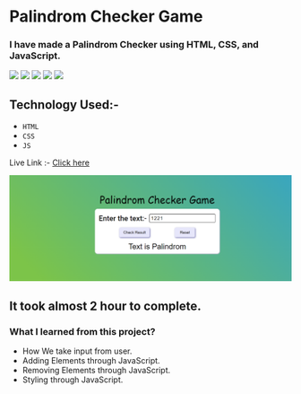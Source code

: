 # Palindrom Checker Game

### I have made a Palindrom Checker using HTML, CSS, and JavaScript.

![](https://img.shields.io/badge/Project-8-p)
 ![](https://img.shields.io/badge/JS-Project-yellow)
![](https://img.shields.io/badge/HTML-5-orange)
 ![](https://img.shields.io/badge/CSS-3-blue)
 ![](https://img.shields.io/badge/LCO-Hitesh%20Sir-pink)

 
## Technology Used:-
  - ` HTML ` 
  - `CSS ` 
  - ` JS ` 
  
 Live Link :- [ Click here ](https://palindrom-checker.netlify.app/)

![](./image.png)

## It took almost 2 hour to complete.

### What I learned from this project?
 - How We take input from user.
 - Adding Elements through JavaScript.
 - Removing Elements through JavaScript.
 - Styling through JavaScript.
  
